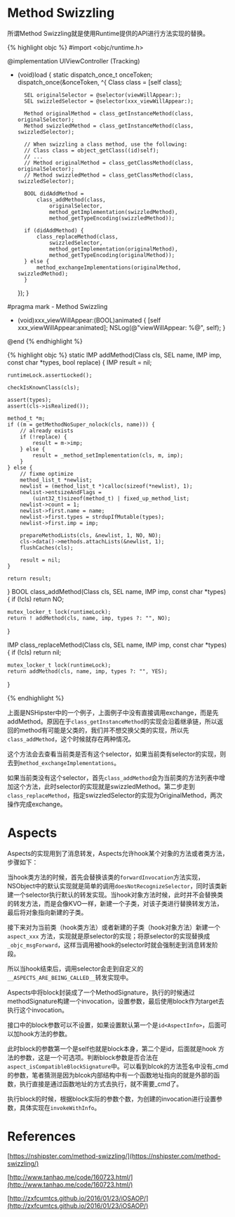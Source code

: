 
# Method Swizzling

所谓Method Swizzling就是使用Runtime提供的API进行方法实现的替换。

{% highlight objc %}
#import <objc/runtime.h>

@implementation UIViewController (Tracking)

+ (void)load {
    static dispatch_once_t onceToken;
    dispatch_once(&onceToken, ^{
        Class class = [self class];

        SEL originalSelector = @selector(viewWillAppear:);
        SEL swizzledSelector = @selector(xxx_viewWillAppear:);

        Method originalMethod = class_getInstanceMethod(class, originalSelector);
        Method swizzledMethod = class_getInstanceMethod(class, swizzledSelector);

        // When swizzling a class method, use the following:
        // Class class = object_getClass((id)self);
        // ...
        // Method originalMethod = class_getClassMethod(class, originalSelector);
        // Method swizzledMethod = class_getClassMethod(class, swizzledSelector);

        BOOL didAddMethod =
            class_addMethod(class,
                originalSelector,
                method_getImplementation(swizzledMethod),
                method_getTypeEncoding(swizzledMethod));

        if (didAddMethod) {
            class_replaceMethod(class,
                swizzledSelector,
                method_getImplementation(originalMethod),
                method_getTypeEncoding(originalMethod));
        } else {
            method_exchangeImplementations(originalMethod, swizzledMethod);
        }
    });
}

#pragma mark - Method Swizzling

- (void)xxx_viewWillAppear:(BOOL)animated {
    [self xxx_viewWillAppear:animated];
    NSLog(@"viewWillAppear: %@", self);
}

@end
{% endhighlight %}

{% highlight objc %}
static IMP
addMethod(Class cls, SEL name, IMP imp, const char *types, bool replace)
{
    IMP result = nil;

    runtimeLock.assertLocked();

    checkIsKnownClass(cls);

    assert(types);
    assert(cls->isRealized());

    method_t *m;
    if ((m = getMethodNoSuper_nolock(cls, name))) {
        // already exists
        if (!replace) {
            result = m->imp;
        } else {
            result = _method_setImplementation(cls, m, imp);
        }
    } else {
        // fixme optimize
        method_list_t *newlist;
        newlist = (method_list_t *)calloc(sizeof(*newlist), 1);
        newlist->entsizeAndFlags =
            (uint32_t)sizeof(method_t) | fixed_up_method_list;
        newlist->count = 1;
        newlist->first.name = name;
        newlist->first.types = strdupIfMutable(types);
        newlist->first.imp = imp;

        prepareMethodLists(cls, &newlist, 1, NO, NO);
        cls->data()->methods.attachLists(&newlist, 1);
        flushCaches(cls);

        result = nil;
    }

    return result;
}
BOOL
class_addMethod(Class cls, SEL name, IMP imp, const char *types)
{
    if (!cls) return NO;

    mutex_locker_t lock(runtimeLock);
    return ! addMethod(cls, name, imp, types ?: "", NO);
}


IMP
class_replaceMethod(Class cls, SEL name, IMP imp, const char *types)
{
    if (!cls) return nil;

    mutex_locker_t lock(runtimeLock);
    return addMethod(cls, name, imp, types ?: "", YES);
}

{% endhighlight %}

上面是NSHipster中的一个例子，上面例子中没有直接调用exchange，而是先addMethod。原因在于`class_getInstanceMethod`的实现会沿着继承链，所以返回的method有可能是父类的，我们并不想交换父类的实现，所以先`class_addMethod`，这个时候就存在两种情况。

这个方法会去查看当前类是否有这个selector，如果当前类有selector的实现，则去到`method_exchangeImplementations`。

如果当前类没有这个selector，首先`class_addMethod`会为当前类的方法列表中增加这个方法，此时selector的实现就是swizzledMethod。第二步走到`class_replaceMethod`，指定swizzledSelector的实现为OriginalMethod，两次操作完成exchange。

# Aspects

Aspects的实现用到了消息转发，Aspects允许hook某个对象的方法或者类方法，步骤如下：

当hook类方法的时候，首先会替换该类的`forwardInvocation`方法实现，NSObject中的默认实现就是简单的调用`doesNotRecognizeSelector`，同时该类新建一个selector执行默认的转发实现。当hook对象方法时候，此时并不会替换类的转发方法，而是会像KVO一样，新建一个子类，对该子类进行替换转发方法，最后将对象指向新建的子类。

接下来对为当前类（hook类方法）或者新建的子类（hook对象方法）新建一个`aspect_xxx` 方法，实现就是原selector的实现；将原selector的实现替换成`_objc_msgForward`，这样当调用被hook的selector时就会强制走到消息转发阶段。

所以当hook结束后，调用selector会走到自定义的`__ASPECTS_ARE_BEING_CALLED__`转发实现中。

Aspects中将block封装成了一个MethodSignature，执行的时候通过methodSignature构建一个invocation，设置参数，最后使用block作为target去执行这个invocation。

接口中的block参数可以不设置，如果设置默认第一个是`id<AspectInfo>`，后面可以加hook方法的参数。

此时block的参数第一个是self也就是block本身，第二个是id<AspectInfo>，后面就是hook 方法的参数，这是一个可选项。判断block参数是否合法在`aspect_isCompatibleBlockSignature`中。可以看到blcok的方法签名中没有_cmd的参数，笔者猜测是因为blcok内部结构中有一个函数地址指向的就是外部的函数，执行直接是通过函数地址的方式去执行，就不需要_cmd了。

执行block的时候，根据block实际的参数个数，为创建的invocation进行设置参数，具体实现在`invokeWithInfo`。

# References

[https://nshipster.com/method-swizzling/](https://nshipster.com/method-swizzling/)

[http://www.tanhao.me/code/160723.html/](http://www.tanhao.me/code/160723.html/)

[http://zxfcumtcs.github.io/2016/01/23/iOSAOP/](http://zxfcumtcs.github.io/2016/01/23/iOSAOP/)
